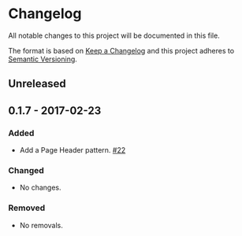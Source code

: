 # Changelog
All notable changes to this project will be documented in this file.

The format is based on [Keep a Changelog](http://keepachangelog.com/en/1.0.0/)
and this project adheres to [Semantic Versioning](http://semver.org/spec/v2.0.0.html).

## Unreleased

## 0.1.7 - 2017-02-23
### Added
- Add a Page Header pattern. [#22](https://github.com/ProctorU/hootstrap/pull/22)

### Changed
- No changes.

### Removed
- No removals.
